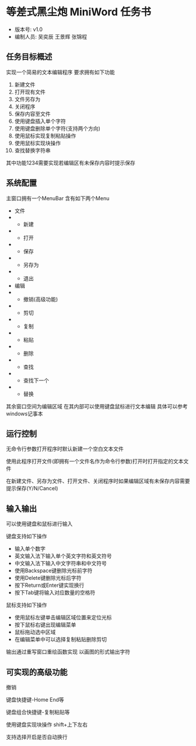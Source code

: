 # 等差式黑尘炮 MiniWord 任务书

- 版本号: v1.0
- 编制人员: 吴奕辰 王景辉 张锦程

## 任务目标概述

实现一个简易的文本编辑程序 要求拥有如下功能

1. 新建文件
2. 打开现有文件
3. 文件另存为
4. 关闭程序
5. 保存内容至文件
6. 使用键盘插入单个字符
7. 使用键盘删除单个字符(支持两个方向)
8. 使用鼠标实现复制粘贴操作
9. 使用鼠标实现块操作
10. 查找替换字符串

其中功能1234需要实现若编辑区有未保存内容时提示保存

## 系统配置

主窗口拥有一个MenuBar 含有如下两个Menu

- 文件
- - 新建
- - 打开
- - 保存
- - 另存为
- - 退出
- 编辑
- - 撤销(高级功能)
- - 剪切
- - 复制
- - 粘贴
- - 删除
- - 查找
- - 查找下一个
- - 替换

其余窗口空间为编辑区域 在其内部可以使用键盘鼠标进行文本编辑 具体可以参考windows记事本

## 运行控制

无命令行参数打开程序时默认新建一个空白文本文件

使用此程序打开文件(即拥有一个文件名作为命令行参数)打开时打开指定的文本文件

在新建文件、另存为文件、打开文件、关闭程序时如果编辑区域有未保存内容需要提示保存(Y/N/Cancel)

## 输入输出

可以使用键盘和鼠标进行输入

键盘支持如下操作

- 输入单个数字
- 英文输入法下输入单个英文字符和英文符号
- 中文输入法下输入中文字符串和中文符号
- 使用Backspace键删除光标前字符
- 使用Delete键删除光标后字符
- 按下Return或Enter键实现换行
- 按下Tab键将输入对应数量的空格符

鼠标支持如下操作

- 使用鼠标左键单击编辑区域位置来定位光标
- 按下鼠标右键出现编辑菜单
- 鼠标拖动选中区域
- 在编辑菜单中可以选择复制粘贴删除剪切

输出通过重写窗口重绘函数实现 以画图的形式输出字符

## 可实现的高级功能

撤销

键盘快捷键-Home End等

键盘组合快捷键-复制粘贴等

使用键盘实现块操作 shift+上下左右

支持选择开启是否自动换行